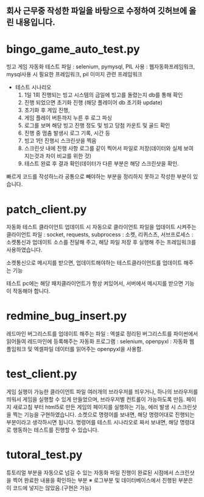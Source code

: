 ## 회사 근무중 작성한 파일을 바탕으로 수정하여 깃허브에 올린 내용입니다.





# bingo_game_auto_test.py

빙고 게임 자동화 테스트 파일
: selenium, pymysql, PIL 사용
: 웹자동화프레임워크, mysql사용 시 필요한 프레임워크, pil 이미지 관련 프레임워크

- 테스트 시나리오
    1.  1일 1회 진행되는 빙고 시스템의 금일에 빙고를 돌렸는지 db를 통해 확인
    2.  진행 되었으면 초기화 진행 (해당 플레이어 db 초기화 update)
    3.  초기화 후 게임 진행, 
    4.  게임 플레이 버튼까지 누른 후 로그 파싱
    5.  로그를 보며 해당 빙고 진행 정도 및 빙고 당첨 카운트 및 골드 확인
    6.  진행 중 멈춤 발생시 로그 기록, 시간 등
    7.  빙고 1턴 진행시 스크린샷을 찍음
    8.  스크린샷 내에 진행 사항 로그를 같이 찍어서 파일로 저장(데이터와 실제 보여지는것과 차이 비교를 위한 것)
    9.  테스트 완료 후 결과 확인(데이터가 다른 부분은 해당 스크린샷을 확인.

빠르게 코드를 작성하느라 공통으로 빼야하는 부분을 정리하지 못하고 작성한 부분이 있습니다.


# patch_client.py
자동화 테스트 클라이언트 업데이트 시 자동으로 클라이언트 파일을 업데이트 시켜주는 클라이언트 파일
: socket, requests, subprocess
: 소켓, 리퀴스츠, 서브프로세스 : 소켓통신과 업데이트 소스를 전달해 주고, 해당 파일 저장 후 실행해 주는 프레임워크를 사용하였습니다.

소켓통신으로 메시지를 받으면, 업데이트해야하는 테스트클라이언트를 업데이트 해주는 기능

테스트 pc에는 해당 패치클라이언트가 항상 켜있어서, 서버에서 메시지를 받으면 기능이 작동해야 합니다.


# redmine_bug_insert.py
레드마인 버그리스트를 업데이트 해주는 파일
: 엑셀로 정리된 버그리스트를 파이썬에서 읽어들여 레드마인에 등록해주는 자동화 프로그램
: selenium, openpyxl : 자동화 웹플임워크 및 엑셀파일 데이터를 읽어주는 openpyxl을 사용함.


# test_client.py
게임 실행이 가능한 클라이언트 파일
여러개의 브라우저를 띄우거나, 하나의 브라우저를 띄워서 게임을 실행할 수 있게 만들었으며, 브라우저별 컨트롤이 가능하도록 만듬.
페이지 새로고침 부터 html5로 만든 게임의 페이지를 실행하는 기능, 에러 발생 시 스크린샷을 찍는 기능을 구현하였습니다.
소켓으로 명령어를 보내면, 해당 명령어대로 진행되는 부분이라고 생각하시면 됩니다.
명령어를 테스트 시나리오로 짜서 보내면, 해당 명령대로 행동하는 테스트를 진행할 수 있습니다.

# tutoral_test.py
튜토리얼 부분을 자동으로 넘길 수 있는 자동화 파일
진행이 완료된 시점에서 스크린샷을 찍어 완료한 내용을 확인하는 부분
※ 로그부분 및 데이터베이스에서 진행된 부분은 이 코드에 넣지는 않았음.(구현은 가능)

